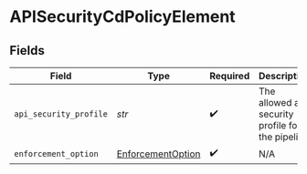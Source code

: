 # APISecurityCdPolicyElement


## Fields

| Field                                                         | Type                                                          | Required                                                      | Description                                                   |
| ------------------------------------------------------------- | ------------------------------------------------------------- | ------------------------------------------------------------- | ------------------------------------------------------------- |
| `api_security_profile`                                        | *str*                                                         | :heavy_check_mark:                                            | The allowed api security profile for the pipeline             |
| `enforcement_option`                                          | [EnforcementOption](../../models/shared/enforcementoption.md) | :heavy_check_mark:                                            | N/A                                                           |